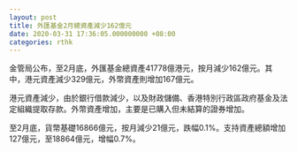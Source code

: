 ```yaml
---
layout: post
title: 外匯基金2月總資產減少162億元
date: 2020-03-31 17:36:05.000000000 +08:00
categories: rthk
---
```


金管局公布，至2月底，外匯基金總資產41778億港元，按月減少162億元。其中，港元資產減少329億元，外幣資產則增加167億元。

港元資產減少，由於銀行借款減少，以及財政儲備、香港特別行政區政府基金及法定組織提取存款。外幣資產增加，主要是已購入但未結算的證券增加。

至2月底，貨幣基礎16866億元，按月減少21億元，跌幅0.1%。支持資產總額增加127億元，至18864億元，增幅0.7%。
